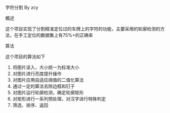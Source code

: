 字符分割  By zcy

概述

这个项目实现了分割精准定位过的车牌上的字符的功能，主要采用的轮廓检测的方法，在手工定位的数据集上有75%+的正确率

算法

这个项目的算法如下

1.	将图片读入，大小统一为标准大小
2.	对图片进行亮度提升操作
3.	对图片应用自适应阈值的二值化算法
4.	通过一定的算法去除边框和钉子
5.	对图片运行轮廓检测，确定轮廓矩形
6.	对矩形进行一系列预处理，对汉字进行特殊判定
7.	筛选、排序、返回
